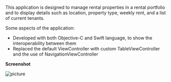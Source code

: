 This application is designed to manage rental properties in a rental portfolio and
to display details such as location, property type, weekly rent, and a list of 
current tenants.

Some aspects of the application:

- Developed with both Objective-C and Swift language, to show the interoperability
between them
- Replaced the default ViewController with custom TableViewController and the use of
NavigationViewController

__Screenshot__

![picture](http://choonsiong.com/public/pic/rental_manager1.png)
